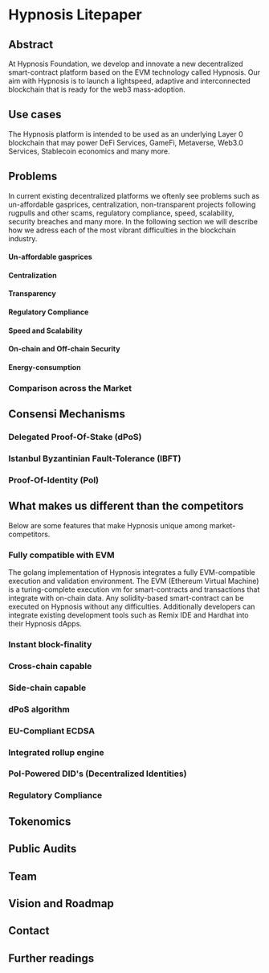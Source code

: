 # Hypnosis Litepaper

## Abstract

At Hypnosis Foundation, we develop and innovate a new decentralized smart-contract platform based on the EVM technology called Hypnosis. Our aim with Hypnosis is to launch a lightspeed, adaptive and interconnected blockchain that is ready for the web3 mass-adoption. 

## Use cases

The Hypnosis platform is intended to be used as an underlying Layer 0 blockchain that may power DeFi Services, GameFi, Metaverse, Web3.0 Services, Stablecoin economics and many more. 

## Problems

In current existing decentralized platforms we oftenly see problems such as un-affordable gasprices, centralization, non-transparent projects following rugpulls and other scams, regulatory compliance, speed, scalability, security breaches and many more. In the following section we will describe how we adress each of the most vibrant difficulties in the blockchain industry.


#### Un-affordable gasprices


#### Centralization

#### Transparency

#### Regulatory Compliance

#### Speed and Scalability

#### On-chain and Off-chain Security

#### Energy-consumption

### Comparison across the Market

## Consensi Mechanisms

### Delegated Proof-Of-Stake (dPoS)

### Istanbul Byzantinian Fault-Tolerance (IBFT)

### Proof-Of-Identity (PoI)

## What makes us different than the competitors

Below are some features that make Hypnosis unique among market-competitors.

### Fully compatible with EVM

The golang implementation of Hypnosis integrates a fully EVM-compatible execution and validation environment. The EVM (Ethereum Virtual Machine) is a turing-complete execution vm for smart-contracts and transactions that integrate with on-chain data. Any solidity-based smart-contract can be executed on Hypnosis without any difficulties. Additionally developers can integrate existing development tools such as Remix IDE and Hardhat into their Hypnosis dApps. 

### Instant block-finality

### Cross-chain capable

### Side-chain capable

### dPoS algorithm

### EU-Compliant ECDSA 

### Integrated rollup engine

### PoI-Powered DID's (Decentralized Identities)

### Regulatory Compliance

## Tokenomics

## Public Audits

## Team

## Vision and Roadmap

## Contact

## Further readings
